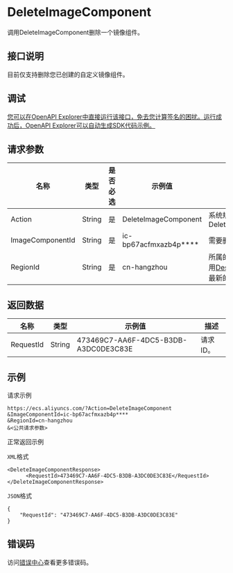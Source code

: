 # DeleteImageComponent

调用DeleteImageComponent删除一个镜像组件。

## 接口说明

目前仅支持删除您已创建的自定义镜像组件。

## 调试

[您可以在OpenAPI Explorer中直接运行该接口，免去您计算签名的困扰。运行成功后，OpenAPI Explorer可以自动生成SDK代码示例。](https://api.aliyun.com/#product=Ecs&api=DeleteImageComponent&type=RPC&version=2014-05-26)

## 请求参数

|名称|类型|是否必选|示例值|描述|
|--|--|----|---|--|
|Action|String|是|DeleteImageComponent|系统规定参数。取值：DeleteImageComponent |
|ImageComponentId|String|是|ic-bp67acfmxazb4p\*\*\*\*|需要删除的镜像组件ID。 |
|RegionId|String|是|cn-hangzhou|所属的地域ID。您可以调用[DescribeRegions](~~25609~~)查看最新的阿里云地域列表。 |

## 返回数据

|名称|类型|示例值|描述|
|--|--|---|--|
|RequestId|String|473469C7-AA6F-4DC5-B3DB-A3DC0DE3C83E|请求ID。 |

## 示例

请求示例

```
https://ecs.aliyuncs.com/?Action=DeleteImageComponent
&ImageComponentId=ic-bp67acfmxazb4p****
&RegionId=cn-hangzhou
&<公共请求参数>
```

正常返回示例

`XML`格式

```
<DeleteImageComponentResponse>
      <RequestId>473469C7-AA6F-4DC5-B3DB-A3DC0DE3C83E</RequestId>
</DeleteImageComponentResponse>
```

`JSON`格式

```
{
    "RequestId": "473469C7-AA6F-4DC5-B3DB-A3DC0DE3C83E"
}
```

## 错误码

访问[错误中心](https://error-center.alibabacloud.com/status/product/Ecs)查看更多错误码。


